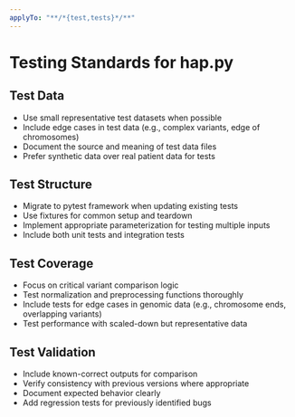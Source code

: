 ```yaml
---
applyTo: "**/*{test,tests}*/**"
---
```

# Testing Standards for hap.py

## Test Data
- Use small representative test datasets when possible
- Include edge cases in test data (e.g., complex variants, edge of chromosomes)
- Document the source and meaning of test data files
- Prefer synthetic data over real patient data for tests

## Test Structure
- Migrate to pytest framework when updating existing tests
- Use fixtures for common setup and teardown
- Implement appropriate parameterization for testing multiple inputs
- Include both unit tests and integration tests

## Test Coverage
- Focus on critical variant comparison logic
- Test normalization and preprocessing functions thoroughly
- Include tests for edge cases in genomic data (e.g., chromosome ends, overlapping variants)
- Test performance with scaled-down but representative data

## Test Validation
- Include known-correct outputs for comparison
- Verify consistency with previous versions where appropriate
- Document expected behavior clearly
- Add regression tests for previously identified bugs
